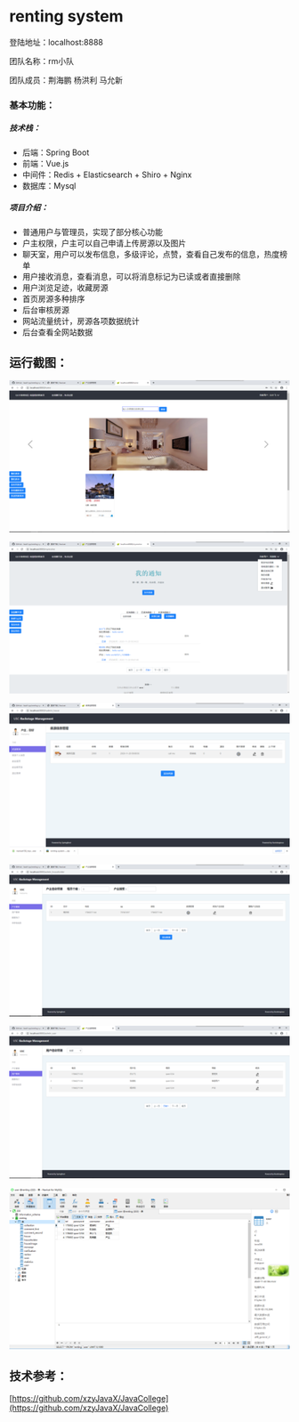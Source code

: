 # renting system

登陆地址：localhost:8888

团队名称：rm小队

团队成员：荆海鹏 杨洪利 马允新

### 基本功能：

##### 技术栈：

* 后端：Spring Boot 
* 前端：Vue.js 
* 中间件：Redis + Elasticsearch + Shiro + Nginx 
* 数据库：Mysql

##### 项目介绍：

* 普通用户与管理员，实现了部分核心功能 
* 户主权限，户主可以自己申请上传房源以及图片   
* 聊天室，用户可以发布信息，多级评论，点赞，查看自己发布的信息，热度榜单    
* 用户接收消息，查看消息，可以将消息标记为已读或者直接删除  
* 用户浏览足迹，收藏房源  
* 首页房源多种排序    
* 后台审核房源  
* 网站流量统计，房源各项数据统计  
* 后台查看全网站数据

## 运行截图：

![首页界面](pic/审核后首页界面.PNG)

![普通用户菜单界面](pic/普通用户菜单界面.PNG)

![户主管理界面](pic/户主管理界面.PNG)

![管理员户主管理界面](pic/管理员户主管理界面.PNG)

![管理员普通用户管理界面](pic/管理员普通用户管理界面.PNG)

![数据库user界面](pic/数据库user界面.PNG)



## 技术参考：

[https://github.com/xzyJavaX/JavaCollege](https://github.com/xzyJavaX/JavaCollege)

